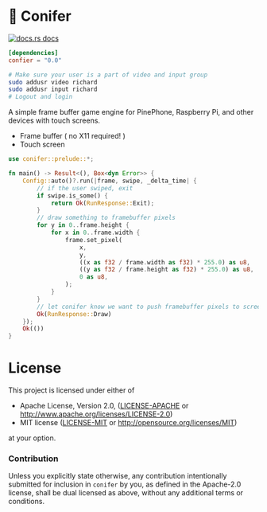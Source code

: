 # :evergreen_tree: Conifer

<a href="https://docs.rs/conifer"><img src="https://img.shields.io/badge/docs-latest-blue.svg?style=flat-square" alt="docs.rs docs" /></a>

```toml
[dependencies]
confier = "0.0"
```

```bash
# Make sure your user is a part of video and input group
sudo addusr video richard 
sudo addusr input richard
# Logout and login
```

A simple frame buffer game engine for PinePhone, Raspberry Pi, and other devices with touch screens.

* Frame buffer ( no X11 required! )
* Touch screen

```rust
use conifer::prelude::*;

fn main() -> Result<(), Box<dyn Error>> {
    Config::auto()?.run(|frame, swipe, _delta_time| {
        // if the user swiped, exit
        if swipe.is_some() {
            return Ok(RunResponse::Exit);
        }
        // draw something to framebuffer pixels
        for y in 0..frame.height {
            for x in 0..frame.width {
                frame.set_pixel(
                    x,
                    y,
                    ((x as f32 / frame.width as f32) * 255.0) as u8,
                    ((y as f32 / frame.height as f32) * 255.0) as u8,
                    0 as u8,
                );
            }
        }
        // let conifer know we want to push framebuffer pixels to screen
        Ok(RunResponse::Draw)
    });
    Ok(())
}
```

# License

This project is licensed under either of

 * Apache License, Version 2.0, ([LICENSE-APACHE](LICENSE-APACHE) or
   http://www.apache.org/licenses/LICENSE-2.0)
 * MIT license ([LICENSE-MIT](LICENSE-MIT) or
   http://opensource.org/licenses/MIT)

at your option.

### Contribution

Unless you explicitly state otherwise, any contribution intentionally submitted
for inclusion in `conifer` by you, as defined in the Apache-2.0 license, shall be
dual licensed as above, without any additional terms or conditions.
